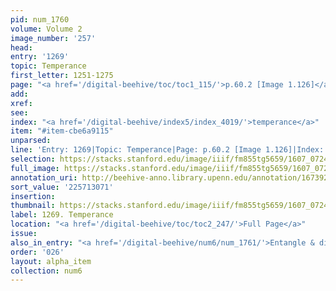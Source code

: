 ```yaml
---
pid: num_1760
volume: Volume 2
image_number: '257'
head:
entry: '1269'
topic: Temperance
first_letter: 1251-1275
page: "<a href='/digital-beehive/toc/toc1_115/'>p.60.2 [Image 1.126]</a>"
add:
xref:
see:
index: "<a href='/digital-beehive/index5/index_4019/'>temperance</a>"
item: "#item-cbe6a9115"
unparsed:
line: 'Entry: 1269|Topic: Temperance|Page: p.60.2 [Image 1.126]|Index: temperance|#item-cbe6a9115'
selection: https://stacks.stanford.edu/image/iiif/fm855tg5659/1607_0724/434,3071,2816,539/full/0/default.jpg
full_image: https://stacks.stanford.edu/image/iiif/fm855tg5659/1607_0724/full/full/0/default.jpg
annotation_uri: http://beehive-anno.library.upenn.edu/annotation/1673925075080
sort_value: '225713071'
insertion:
thumbnail: https://stacks.stanford.edu/image/iiif/fm855tg5659/1607_0724/434,3071,600,180/250,/0/default.jpg
label: 1269. Temperance
location: "<a href='/digital-beehive/toc/toc2_247/'>Full Page</a>"
issue:
also_in_entry: "<a href='/digital-beehive/num6/num_1761/'>Entangle & disentangle</a>"
order: '026'
layout: alpha_item
collection: num6
---
```

